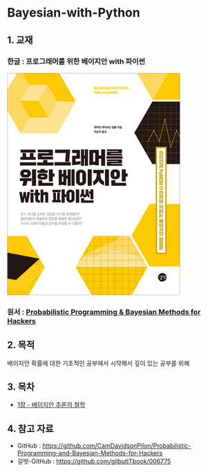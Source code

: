 # Bayesian-with-Python
## 1. 교재 

### 한글 : 프로그래머를 위한 베이지안 with 파이썬

![](./cover.jpg)



### 원서 : [Probabilistic Programming & Bayesian Methods for Hackers](https://www.amazon.com/Bayesian-Methods-Hackers-Probabilistic-Addison-Wesley/dp/0133902838)



## 2. 목적

베이지안 확률에 대한 기초적인 공부에서 시작해서 깊이 있는 공부를 위해 



## 3. 목차 

- [1장 - 베이지안 추론의 철학]()



## 4. 참고 자료

- GitHub : https://github.com/CamDavidsonPilon/Probabilistic-Programming-and-Bayesian-Methods-for-Hackers
- 길벗-GitHub : https://github.com/gilbutITbook/006775

